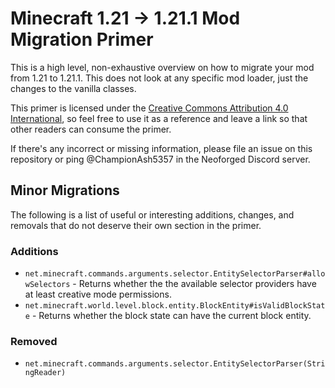 # Minecraft 1.21 -> 1.21.1 Mod Migration Primer

This is a high level, non-exhaustive overview on how to migrate your mod from 1.21 to 1.21.1. This does not look at any specific mod loader, just the changes to the vanilla classes.

This primer is licensed under the [Creative Commons Attribution 4.0 International](http://creativecommons.org/licenses/by/4.0/), so feel free to use it as a reference and leave a link so that other readers can consume the primer.

If there's any incorrect or missing information, please file an issue on this repository or ping @ChampionAsh5357 in the Neoforged Discord server.

## Minor Migrations

The following is a list of useful or interesting additions, changes, and removals that do not deserve their own section in the primer.

### Additions

- `net.minecraft.commands.arguments.selector.EntitySelectorParser#allowSelectors` - Returns whether the the available selector providers have at least creative mode permissions.
- `net.minecraft.world.level.block.entity.BlockEntity#isValidBlockState` - Returns whether the block state can have the current block entity.

### Removed

- `net.minecraft.commands.arguments.selector.EntitySelectorParser(StringReader)`
